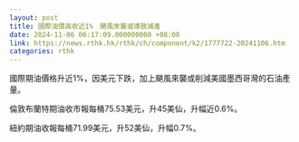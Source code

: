 ```yaml
---
layout: post
title: 國際油價高收近1%　颶風來襲或導致減產
date: 2024-11-06 06:17:09.000000000 +08:00
link: https://news.rthk.hk/rthk/ch/component/k2/1777722-20241106.htm
categories: rthk
---
```


國際期油價格升近1%，因美元下跌，加上颶風來襲或削減美國墨西哥灣的石油產量。

倫敦布蘭特期油收市報每桶75.53美元，升45美仙，升幅近0.6%。

紐約期油收報每桶71.99美元，升52美仙，升幅0.7%。
